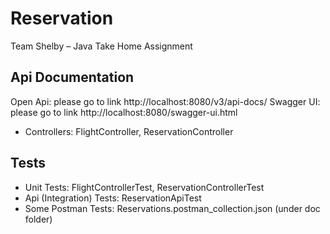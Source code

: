# Reservation

Team Shelby – Java Take Home Assignment

## Api Documentation
Open Api: please go to link http://localhost:8080/v3/api-docs/
Swagger UI: please go to link http://localhost:8080/swagger-ui.html

* Controllers: FlightController, ReservationController

## Tests
* Unit Tests: FlightControllerTest, ReservationControllerTest
* Api (Integration) Tests: ReservationApiTest
* Some Postman Tests: Reservations.postman_collection.json (under doc folder)


